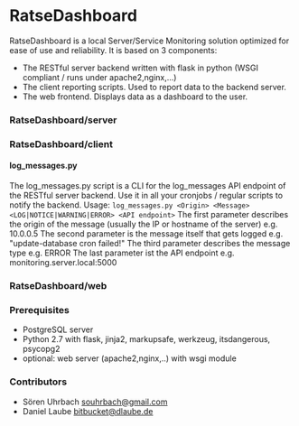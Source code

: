 # RatseDashboard #

RatseDashboard is a local Server/Service Monitoring solution optimized for ease of use and reliability. It is based on 3 components:

* The RESTful server backend written with flask in python (WSGI compliant / runs under apache2,nginx,...)
* The client reporting scripts. Used to report data to the backend server.
* The web frontend. Displays data as a dashboard to the user.

### RatseDashboard/server ###


### RatseDashboard/client ###
#### log_messages.py ####
The log_messages.py script is a CLI for the log_messages API endpoint of the RESTful server backend. Use it in all your
cronjobs / regular scripts to notify the backend. Usage:
`log_messages.py <Origin> <Message> <LOG|NOTICE|WARNING|ERROR> <API endpoint>`
The first parameter describes the origin of the message (usually the IP or hostname of the server) e.g. 10.0.0.5
The second parameter is the message itself that gets logged e.g. "update-database cron failed!"
The third parameter describes the message type e.g. ERROR
The last parameter ist the API endpoint e.g. monitoring.server.local:5000

### RatseDashboard/web ###


### Prerequisites ###
* PostgreSQL server
* Python 2.7 with flask, jinja2, markupsafe, werkzeug, itsdangerous, psycopg2
* optional: web server (apache2,nginx,..) with wsgi module

### Contributors ###

* Sören Uhrbach <souhrbach@gmail.com>
* Daniel Laube <bitbucket@dlaube.de>